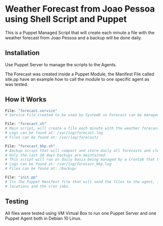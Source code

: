# Weather Forecast from Joao Pessoa using Shell Script and Puppet

This is a Puppet Managed Script that will create each minute a file with the weather forecast from Joao Pessoa and a backup will be done daily.


## Installation

Use Puppet Server to manage the scripts to the Agents.

The Forecast was created inside a Puppet Module, the Manifest File called site.pp have an example how to call the module to one specific agent as was tested.


## How it Works

```bash
File: "forecast.service"
# Service File created to be used by SystemD so Forecast can be managed like a Service (Start|Stop|Reload|Status)

File: "forecast.sh"
# Main script, will create a file each minute with the weather forecast from Joao Pessoa.
# Logs can be found at: /var/log/forecast.log
# Files can be found at: /var/log/forecast/

File: "forecast_bkp.sh"
# Backup script that will compact and store daily all forecasts and clean the data for the next day.
# Only the last 10 days backups are maintained.
# This script will run on daily basis being managed by a Crontab that Puppet will create with the Manifest.
# Logs can be found at: /var/log/forecast_bkp.log
# Files can be found at: /backup/

File: "init.pp"
# Its the Puppet Manifest file that will send the files to the agent, it will configure the permissions, files
# locations and the cron jobs.
```


## Testing
All files were tested using VM Virtual Box to run one Puppet Server and one Puppet Agent both in Debian 10 Linux.
